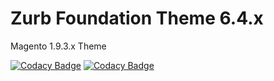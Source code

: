 # Zurb Foundation Theme 6.4.x
Magento 1.9.3.x Theme

[![Codacy Badge](https://api.codacy.com/project/badge/Grade/3d80471d487741d9874c72189e61d6aa)](https://app.codacy.com/gh/sickdaflip/mage_foundation?utm_source=github.com&utm_medium=referral&utm_content=sickdaflip/mage_foundation&utm_campaign=Badge_Grade_Settings)
[![Codacy Badge](https://api.codacy.com/project/badge/Grade/499760d383004397aceaee416446c49e)](https://app.codacy.com/app/sickdaflip/mage_foundation?utm_source=github.com&utm_medium=referral&utm_content=sickdaflip/mage_foundation&utm_campaign=badger)